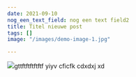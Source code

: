 ```yaml
---
date: 2021-09-10
nog_een_text_field: nog een text field2
title: Titel nieuwe post
tags: []
image: "/images/demo-image-1.jpg"

---
```

![](/images/flag-union-jack-great-britain.jpg)gttftftftftftf yiyv  cficfk cdxdxj xd
